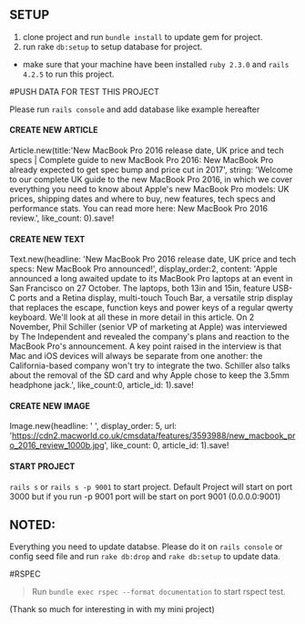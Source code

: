 ## SETUP
1. clone project and run `bundle install` to update gem for project.
2. run rake `db:setup` to setup database for project.
* make sure that your machine have been installed `ruby 2.3.0` and `rails 4.2.5` to run this project.


#PUSH DATA FOR TEST THIS PROJECT

Please run `rails console` and add database like example hereafter

#### CREATE NEW ARTICLE
Article.new(title:'New MacBook Pro 2016 release date, UK price and tech specs | Complete guide to new MacBook Pro 2016: New MacBook Pro already expected to get spec bump and price cut in 2017', string: 'Welcome to our complete UK guide to the new MacBook Pro 2016, in which we cover everything you need to know about Apple's new MacBook Pro models: UK prices, shipping dates and where to buy, new features, tech specs and performance stats. You can read more here: New MacBook Pro 2016 review.', like_count: 0).save!

#### CREATE NEW TEXT
Text.new(headline: 'New MacBook Pro 2016 release date, UK price and tech specs: New MacBook Pro announced!', display_order:2, content: 'Apple announced a long awaited update to its MacBook Pro laptops at an event in San Francisco on 27 October. The laptops, both 13in and 15in, feature USB-C ports and a Retina display, multi-touch Touch Bar, a versatile strip display that replaces the escape, function keys and power keys of a regular qwerty keyboard. We'll look at all these in more detail in this article. On 2 November, Phil Schiller (senior VP of marketing at Apple) was interviewed by The Independent and revealed the company's plans and reaction to the MacBook Pro's announcement. A key point raised in the interview is that Mac and iOS devices will always be separate from one another: the California-based company won't try to integrate the two. Schiller also talks about the removal of the SD card and why Apple chose to keep the 3.5mm headphone jack.', like_count:0, article_id: 1).save!

#### CREATE NEW IMAGE
Image.new(headline: ' ', display_order: 5, url: 'https://cdn2.macworld.co.uk/cmsdata/features/3593988/new_macbook_pro_2016_review_1000b.jpg', like_count: 0, article_id: 1).save!

 
#### START PROJECT
`rails s` or `rails s -p 9001` to start project. Default Project will start on port 3000 but if you run -p 9001 port will be start on port 9001 (0.0.0.0:9001) 
 
## NOTED:
Everything you need to update databse. Please do it on `rails console` or config seed file and run `rake db:drop` and `rake db:setup` to update data.

#RSPEC
>Run `bundle exec rspec --format documentation` to start rspect test.

(Thank so much for interesting in with my mini project)